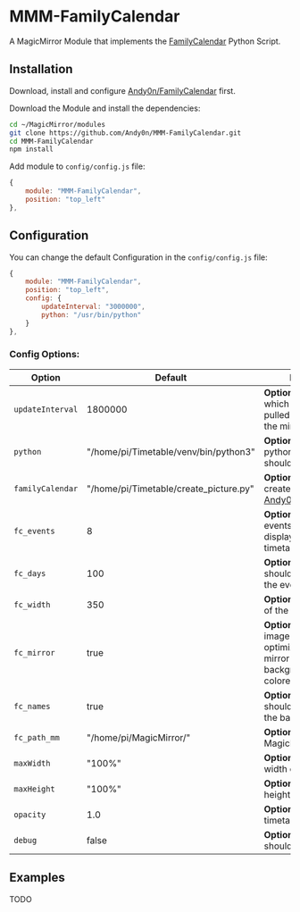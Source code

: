 # MMM-FamilyCalendar
A MagicMirror Module that implements the [FamilyCalendar](https://github.com/Andy0n/FamilyCalendar) Python Script.

## Installation
Download, install and configure [Andy0n/FamilyCalendar](https://github.com/Andy0n/FamilyCalendar) first.


Download the Module and install the dependencies:

```bash
cd ~/MagicMirror/modules
git clone https://github.com/Andy0n/MMM-FamilyCalendar.git
cd MMM-FamilyCalendar
npm install
```

Add module to `config/config.js` file:

```javascript
{
	module: "MMM-FamilyCalendar",
	position: "top_left"
},
```

## Configuration
You can change the default Configuration in the `config/config.js` file:

```javascript
{
	module: "MMM-FamilyCalendar",
	position: "top_left",
	config: {
		updateInterval: "3000000",
		python: "/usr/bin/python"
	}
},
```

### Config Options:
| **Option**              | **Default**                            | **Description**                                                                             |
| ----------------------- | -------------------------------------- | ------------------------------------------------------------------------------------------- |
| `updateInterval`        | 1800000                                | **Optional** Interval in which data should be pulled and refreshed on the mirror (in ms)    |
| `python`                | "/home/pi/Timetable/venv/bin/python3"  | **Optional** Path to the python executable, that should be used                             |
| `familyCalendar`        | "/home/pi/Timetable/create_picture.py" | **Optional** Path to the create_picture.py from [Andy0n/FamilyCalendar](https://github.com/Andy0n/FamilyCalendar)       |
| `fc_events`             | 8                                      | **Optional** Number of events that should be displayed below the timetable.                 |
| `fc_days`               | 100                                    | **Optional** Days that should be foreseen for the eventlist below                           |
| `fc_width`              | 350                                    | **Optional** Width in Pixels of the timetable                                               |
| `fc_mirror`             | true                                   | **Optional** true if the image should be optimized for use with a mirror (false: white background and colored bars)                 |
| `fc_names`              | true                                   | **Optional** true if names should be displayed in the bars                                  |
| `fc_path_mm`            | "/home/pi/MagicMirror/"                | **Optional** Path to the MagicMirror installation                                           |
| `maxWidth`              | "100%"                                 | **Optional** Displayed width of the image                                                   |
| `maxHeight`             | "100%"                                 | **Optional** Displayed height of the image                                                  |
| `opacity`               | 1.0                                    | **Optional** Opacity of the timetable                                                       |
| `debug`                 | false                                  | **Optional** true if logging should be enabled                                              |

## Examples
TODO
